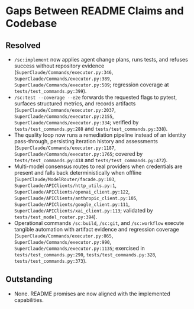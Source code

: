 # Gaps Between README Claims and Codebase

## Resolved

- `/sc:implement` now applies agent change plans, runs tests, and refuses success without repository evidence (`SuperClaude/Commands/executor.py:346`, `SuperClaude/Commands/executor.py:389`, `SuperClaude/Commands/executor.py:509`; regression coverage at `tests/test_commands.py:399`).
- `/sc:test --coverage --e2e` forwards the requested flags to pytest, surfaces structured metrics, and records artifacts (`SuperClaude/Commands/executor.py:2037`, `SuperClaude/Commands/executor.py:2155`, `SuperClaude/Commands/executor.py:334`; verified by `tests/test_commands.py:288` and `tests/test_commands.py:338`).
- The quality loop now runs a remediation pipeline instead of an identity pass-through, persisting iteration history and assessments (`SuperClaude/Commands/executor.py:1187`, `SuperClaude/Commands/executor.py:1765`; covered by `tests/test_commands.py:418` and `tests/test_commands.py:472`).
- Multi-model consensus routes to real providers when credentials are present and falls back deterministically when offline (`SuperClaude/ModelRouter/facade.py:103`, `SuperClaude/APIClients/http_utils.py:1`, `SuperClaude/APIClients/openai_client.py:122`, `SuperClaude/APIClients/anthropic_client.py:105`, `SuperClaude/APIClients/google_client.py:111`, `SuperClaude/APIClients/xai_client.py:113`; validated by `tests/test_model_router.py:394`).
- Operational commands `/sc:build`, `/sc:git`, and `/sc:workflow` execute tangible automation with artifact evidence and regression coverage (`SuperClaude/Commands/executor.py:865`, `SuperClaude/Commands/executor.py:990`, `SuperClaude/Commands/executor.py:1135`; exercised in `tests/test_commands.py:290`, `tests/test_commands.py:328`, `tests/test_commands.py:373`).

## Outstanding

- None. README promises are now aligned with the implemented capabilities.
